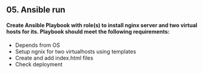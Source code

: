 ## 05. Ansible run


#### Create Ansible Playbook with role(s) to install nginx server and two virtual hosts for its. Playbook should meet the following requirements: 

* Depends from OS
* Setup ngnix for two virtualhosts using templates
* Create and add index.html files
* Check deployment

